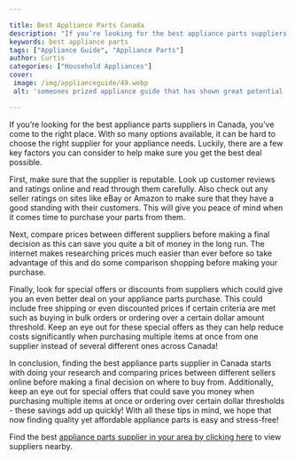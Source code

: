 ```yaml
---

title: Best Appliance Parts Canada
description: "If you’re looking for the best appliance parts suppliers in Canada, you’ve come to the right place. With so many options available...get more info"
keywords: best appliance parts
tags: ["Appliance Guide", "Appliance Parts"]
author: Curtis
categories: ["Household Appliances"]
cover: 
 image: /img/applianceguide/49.webp
 alt: 'someones prized appliance guide that has shown great potential '

---
```


If you’re looking for the best appliance parts suppliers in Canada, you’ve come to the right place. With so many options available, it can be hard to choose the right supplier for your appliance needs. Luckily, there are a few key factors you can consider to help make sure you get the best deal possible.

First, make sure that the supplier is reputable. Look up customer reviews and ratings online and read through them carefully. Also check out any seller ratings on sites like eBay or Amazon to make sure that they have a good standing with their customers. This will give you peace of mind when it comes time to purchase your parts from them.

Next, compare prices between different suppliers before making a final decision as this can save you quite a bit of money in the long run. The internet makes researching prices much easier than ever before so take advantage of this and do some comparison shopping before making your purchase. 

Finally, look for special offers or discounts from suppliers which could give you an even better deal on your appliance parts purchase. This could include free shipping or even discounted prices if certain criteria are met such as buying in bulk orders or ordering over a certain dollar amount threshold. Keep an eye out for these special offers as they can help reduce costs significantly when purchasing multiple items at once from one supplier instead of several different ones across Canada! 

In conclusion, finding the best appliance parts supplier in Canada starts with doing your research and comparing prices between different sellers online before making a final decision on where to buy from. Additionally, keep an eye out for special offers that could save you money when purchasing multiple items at once or ordering over certain dollar thresholds - these savings add up quickly! With all these tips in mind, we hope that now finding quality yet affordable appliance parts is easy and stress-free!

Find the best <a href="/pages/appliance-parts-suppliers/">appliance parts supplier in your area by clicking here</a> to view suppliers nearby.
